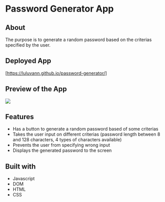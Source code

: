 # Password Generator App

## About
The purpose is to generate a random password based on the criterias specified by the user.

## Deployed App
[https://luluvann.github.io/password-generator/]

## Preview of the App
![](./password-generator-preview.gif)

## Features
- Has a button to generate a random password based of some criterias
- Takes the user input on different criterias (password length between 8 and 128 characters, 4 types of characters available)
- Prevents the user from specifying wrong input
- Displays the generated password to the screen

## Built with
- Javascript 
- DOM
- HTML
- CSS